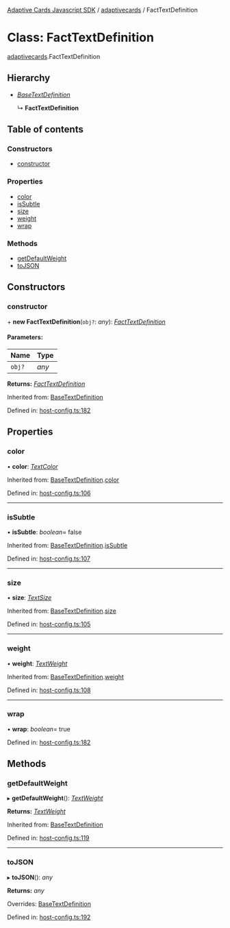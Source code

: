 [Adaptive Cards Javascript SDK](../README.md) / [adaptivecards](../modules/adaptivecards.md) / FactTextDefinition

# Class: FactTextDefinition

[adaptivecards](../modules/adaptivecards.md).FactTextDefinition

## Hierarchy

- [_BaseTextDefinition_](host_config.basetextdefinition.md)

  ↳ **FactTextDefinition**

## Table of contents

### Constructors

- [constructor](adaptivecards.facttextdefinition.md#constructor)

### Properties

- [color](adaptivecards.facttextdefinition.md#color)
- [isSubtle](adaptivecards.facttextdefinition.md#issubtle)
- [size](adaptivecards.facttextdefinition.md#size)
- [weight](adaptivecards.facttextdefinition.md#weight)
- [wrap](adaptivecards.facttextdefinition.md#wrap)

### Methods

- [getDefaultWeight](adaptivecards.facttextdefinition.md#getdefaultweight)
- [toJSON](adaptivecards.facttextdefinition.md#tojson)

## Constructors

### constructor

\+ **new FactTextDefinition**(`obj?`: _any_): [_FactTextDefinition_](host_config.facttextdefinition.md)

#### Parameters:

| Name   | Type  |
| :----- | :---- |
| `obj?` | _any_ |

**Returns:** [_FactTextDefinition_](host_config.facttextdefinition.md)

Inherited from: [BaseTextDefinition](host_config.basetextdefinition.md)

Defined in: [host-config.ts:182](https://github.com/microsoft/AdaptiveCards/blob/0938a1f10/source/nodejs/adaptivecards/src/host-config.ts#L182)

## Properties

### color

• **color**: [_TextColor_](../enums/enums.textcolor.md)

Inherited from: [BaseTextDefinition](host_config.basetextdefinition.md).[color](host_config.basetextdefinition.md#color)

Defined in: [host-config.ts:106](https://github.com/microsoft/AdaptiveCards/blob/0938a1f10/source/nodejs/adaptivecards/src/host-config.ts#L106)

---

### isSubtle

• **isSubtle**: _boolean_= false

Inherited from: [BaseTextDefinition](host_config.basetextdefinition.md).[isSubtle](host_config.basetextdefinition.md#issubtle)

Defined in: [host-config.ts:107](https://github.com/microsoft/AdaptiveCards/blob/0938a1f10/source/nodejs/adaptivecards/src/host-config.ts#L107)

---

### size

• **size**: [_TextSize_](../enums/enums.textsize.md)

Inherited from: [BaseTextDefinition](host_config.basetextdefinition.md).[size](host_config.basetextdefinition.md#size)

Defined in: [host-config.ts:105](https://github.com/microsoft/AdaptiveCards/blob/0938a1f10/source/nodejs/adaptivecards/src/host-config.ts#L105)

---

### weight

• **weight**: [_TextWeight_](../enums/enums.textweight.md)

Inherited from: [BaseTextDefinition](host_config.basetextdefinition.md).[weight](host_config.basetextdefinition.md#weight)

Defined in: [host-config.ts:108](https://github.com/microsoft/AdaptiveCards/blob/0938a1f10/source/nodejs/adaptivecards/src/host-config.ts#L108)

---

### wrap

• **wrap**: _boolean_= true

Defined in: [host-config.ts:182](https://github.com/microsoft/AdaptiveCards/blob/0938a1f10/source/nodejs/adaptivecards/src/host-config.ts#L182)

## Methods

### getDefaultWeight

▸ **getDefaultWeight**(): [_TextWeight_](../enums/enums.textweight.md)

**Returns:** [_TextWeight_](../enums/enums.textweight.md)

Inherited from: [BaseTextDefinition](host_config.basetextdefinition.md)

Defined in: [host-config.ts:119](https://github.com/microsoft/AdaptiveCards/blob/0938a1f10/source/nodejs/adaptivecards/src/host-config.ts#L119)

---

### toJSON

▸ **toJSON**(): _any_

**Returns:** _any_

Overrides: [BaseTextDefinition](host_config.basetextdefinition.md)

Defined in: [host-config.ts:192](https://github.com/microsoft/AdaptiveCards/blob/0938a1f10/source/nodejs/adaptivecards/src/host-config.ts#L192)
